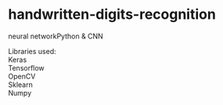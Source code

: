 # handwritten-digits-recognition
neural networkPython & CNN 


Libraries used:  
Keras  
Tensorflow  
OpenCV  
Sklearn  
Numpy  
